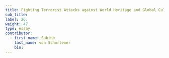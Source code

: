 ```yaml
---
title: Fighting Terrorist Attacks against World Heritage and Global Cultural Heritage Governance
sub_title:
label: 26.
weight: 47
type: essay
contributor:
  - first_name: Sabine
    last_name: von Schorlemer
    bio:
---
```

